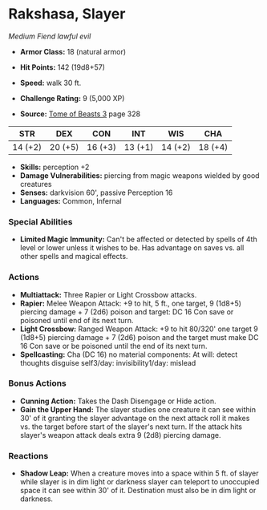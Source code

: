 # Rakshasa, Slayer

*Medium* *Fiend* *lawful evil*

- **Armor Class:** 18 (natural armor)
- **Hit Points:** 142 (19d8+57)
- **Speed:** walk 30 ft.

- **Challenge Rating:** 9 (5,000 XP)
- **Source:** [Tome of Beasts 3](https://koboldpress.com/kpstore/product/tome-of-beasts-3-for-5th-edition/) page 328

| STR | DEX | CON | INT | WIS | CHA |
| --- | --- | --- | --- | --- | --- |
| 14 (+2) | 20 (+5) | 16 (+3) | 13 (+1) | 14 (+2) | 18 (+4) |

- **Skills:** perception +2
- **Damage Vulnerabilities:** piercing from magic weapons wielded by good creatures
- **Senses:** darkvision 60', passive Perception 16
- **Languages:** Common, Infernal

### Special Abilities

- **Limited Magic Immunity:** Can't be affected or detected by spells of 4th level or lower unless it wishes to be. Has advantage on saves vs. all other spells and magical effects.

### Actions

- **Multiattack:** Three Rapier or Light Crossbow attacks.
- **Rapier:** Melee Weapon Attack: +9 to hit, 5 ft., one target, 9 (1d8+5) piercing damage + 7 (2d6) poison and target: DC 16 Con save or poisoned until end of its next turn.
- **Light Crossbow:** Ranged Weapon Attack: +9 to hit 80/320' one target 9 (1d8+5) piercing damage + 7 (2d6) poison and the target must make DC 16 Con save or be poisoned until the end of its next turn.
- **Spellcasting:** Cha (DC 16) no material components: At will: detect thoughts disguise self3/day: invisibility1/day: mislead

### Bonus Actions

- **Cunning Action:** Takes the Dash Disengage or Hide action.
- **Gain the Upper Hand:** The slayer studies one creature it can see within 30' of it granting the slayer advantage on the next attack roll it makes vs. the target before start of the slayer's next turn. If the attack hits slayer's weapon attack deals extra 9 (2d8) piercing damage.

### Reactions

- **Shadow Leap:** When a creature moves into a space within 5 ft. of slayer while slayer is in dim light or darkness slayer can teleport to unoccupied space it can see within 30' of it. Destination must also be in dim light or darkness.


